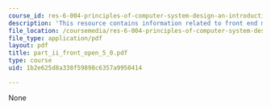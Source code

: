 ```yaml
---
course_id: res-6-004-principles-of-computer-system-design-an-introduction-spring-2009
description: 'This resource contains information related to front end matter. '
file_location: /coursemedia/res-6-004-principles-of-computer-system-design-an-introduction-spring-2009/1b2e625d8a338f59898c6357a9950414_part_ii_front_open_5_0.pdf
file_type: application/pdf
layout: pdf
title: part_ii_front_open_5_0.pdf
type: course
uid: 1b2e625d8a338f59898c6357a9950414

---
```

None